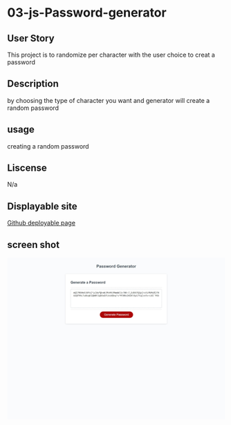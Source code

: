 # 03-js-Password-generator
## User Story
This project is to randomize per character with the user choice to creat a password

## Description
by choosing the type of character you want and generator will create a random password

## usage
creating a random password

## Liscense
N/a

## Displayable site
[Github deployable page](https://hkim84.github.io/03-js-Password-generator/)

## screen shot
![website](./Web%20capture_17-10-2022_161835_hkim84.github.io.jpeg)

